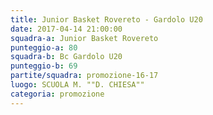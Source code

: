 ```yaml
---
title: Junior Basket Rovereto - Gardolo U20
date: 2017-04-14 21:00:00
squadra-a: Junior Basket Rovereto
punteggio-a: 80
squadra-b: Bc Gardolo U20
punteggio-b: 69
partite/squadra: promozione-16-17
luogo: SCUOLA M. ""D. CHIESA""
categoria: promozione
---
```

